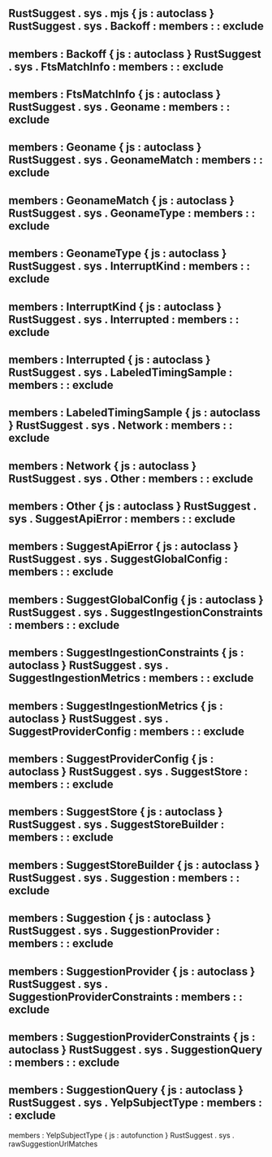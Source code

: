 #
RustSuggest
.
sys
.
mjs
{
js
:
autoclass
}
RustSuggest
.
sys
.
Backoff
:
members
:
:
exclude
-
members
:
Backoff
{
js
:
autoclass
}
RustSuggest
.
sys
.
FtsMatchInfo
:
members
:
:
exclude
-
members
:
FtsMatchInfo
{
js
:
autoclass
}
RustSuggest
.
sys
.
Geoname
:
members
:
:
exclude
-
members
:
Geoname
{
js
:
autoclass
}
RustSuggest
.
sys
.
GeonameMatch
:
members
:
:
exclude
-
members
:
GeonameMatch
{
js
:
autoclass
}
RustSuggest
.
sys
.
GeonameType
:
members
:
:
exclude
-
members
:
GeonameType
{
js
:
autoclass
}
RustSuggest
.
sys
.
InterruptKind
:
members
:
:
exclude
-
members
:
InterruptKind
{
js
:
autoclass
}
RustSuggest
.
sys
.
Interrupted
:
members
:
:
exclude
-
members
:
Interrupted
{
js
:
autoclass
}
RustSuggest
.
sys
.
LabeledTimingSample
:
members
:
:
exclude
-
members
:
LabeledTimingSample
{
js
:
autoclass
}
RustSuggest
.
sys
.
Network
:
members
:
:
exclude
-
members
:
Network
{
js
:
autoclass
}
RustSuggest
.
sys
.
Other
:
members
:
:
exclude
-
members
:
Other
{
js
:
autoclass
}
RustSuggest
.
sys
.
SuggestApiError
:
members
:
:
exclude
-
members
:
SuggestApiError
{
js
:
autoclass
}
RustSuggest
.
sys
.
SuggestGlobalConfig
:
members
:
:
exclude
-
members
:
SuggestGlobalConfig
{
js
:
autoclass
}
RustSuggest
.
sys
.
SuggestIngestionConstraints
:
members
:
:
exclude
-
members
:
SuggestIngestionConstraints
{
js
:
autoclass
}
RustSuggest
.
sys
.
SuggestIngestionMetrics
:
members
:
:
exclude
-
members
:
SuggestIngestionMetrics
{
js
:
autoclass
}
RustSuggest
.
sys
.
SuggestProviderConfig
:
members
:
:
exclude
-
members
:
SuggestProviderConfig
{
js
:
autoclass
}
RustSuggest
.
sys
.
SuggestStore
:
members
:
:
exclude
-
members
:
SuggestStore
{
js
:
autoclass
}
RustSuggest
.
sys
.
SuggestStoreBuilder
:
members
:
:
exclude
-
members
:
SuggestStoreBuilder
{
js
:
autoclass
}
RustSuggest
.
sys
.
Suggestion
:
members
:
:
exclude
-
members
:
Suggestion
{
js
:
autoclass
}
RustSuggest
.
sys
.
SuggestionProvider
:
members
:
:
exclude
-
members
:
SuggestionProvider
{
js
:
autoclass
}
RustSuggest
.
sys
.
SuggestionProviderConstraints
:
members
:
:
exclude
-
members
:
SuggestionProviderConstraints
{
js
:
autoclass
}
RustSuggest
.
sys
.
SuggestionQuery
:
members
:
:
exclude
-
members
:
SuggestionQuery
{
js
:
autoclass
}
RustSuggest
.
sys
.
YelpSubjectType
:
members
:
:
exclude
-
members
:
YelpSubjectType
{
js
:
autofunction
}
RustSuggest
.
sys
.
rawSuggestionUrlMatches
